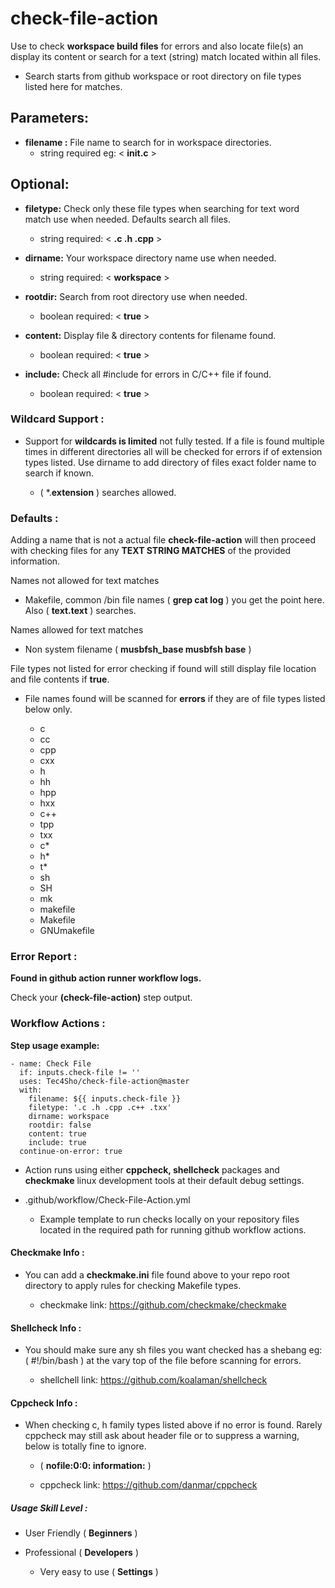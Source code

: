 # check-file-action

Use to check **workspace build files** for errors and also locate file(s) an display its content or search for a text (string) match located within all files.

- Search starts from github workspace or root directory on file types listed here for matches.

## Parameters:

- **filename :**  File name to search for in workspace directories.
  - string required eg: < **init.c** >

## Optional:

- **filetype:**  Check only these file types when searching for text word match use when needed. Defaults search all files.
  - string required: < **.c .h .cpp** >

- **dirname:**  Your workspace directory name use when needed.
  - string required: < **workspace** >

- **rootdir:**  Search from root directory use when needed.
  - boolean required: < **true** >

- **content:**  Display file & directory contents for filename found.
  - boolean required: < **true** >

- **include:**  Check all #include <name> for errors in C/C++ file if found.
  - boolean required: < **true** >

### Wildcard Support :

- Support for **wildcards is limited** not fully tested. If a file is found multiple times in different directories all will be checked for errors if of extension types listed. Use dirname to add directory of files exact folder name to search if known.
  
  - ( *.**extension** ) searches allowed.
 
### Defaults :

Adding a name that is not a actual file **check-file-action** will then proceed with checking files for any **TEXT STRING MATCHES** of the provided information.

Names not allowed for text matches

- Makefile, common /bin file names ( **grep cat log** ) you get the point here. Also ( **text.text** ) searches.

Names allowed for text matches 

- Non system filename ( **musbfsh_base musbfsh base** )

File types not listed for error checking if found will still display file location and file contents if **true**.

- File names found will be scanned for **errors** if they are of file types listed below only.
  
  - c
  - cc
  - cpp
  - cxx
  - h
  - hh
  - hpp
  - hxx
  - c++
  - tpp
  - txx
  - c*
  - h*
  - t*
  - sh
  - SH
  - mk
  - makefile
  - Makefile
  - GNUmakefile

### Error Report :

**Found in github action runner workflow logs.**

Check your **(check-file-action)** step output.

### Workflow Actions :

**Step usage example:**


    - name: Check File
      if: inputs.check-file != ''
      uses: Tec4Sho/check-file-action@master
      with:
        filename: ${{ inputs.check-file }}
        filetype: '.c .h .cpp .c++ .txx'
        dirname: workspace
        rootdir: false
        content: true
        include: true
      continue-on-error: true


- Action runs using either **cppcheck, shellcheck** packages and **checkmake** linux development tools at their default debug settings.

- .github/workflow/Check-File-Action.yml
  - Example template to run checks locally on your repository files located in the required path for running github workflow actions.

#### Checkmake Info :

- You can add a **checkmake.ini** file found above to your repo root directory to apply rules for checking Makefile types.

  * checkmake link: 
https://github.com/checkmake/checkmake

#### Shellcheck Info :

- You should make sure any sh files you want checked has a shebang eg: ( #!/bin/bash ) at the vary top of the file before scanning for errors.

  - shellchell link:
https://github.com/koalaman/shellcheck

#### Cppcheck Info :

- When checking c, h family types listed above if no error is found. Rarely cppcheck may still ask about header file or to suppress a warning, below is totally fine to ignore.
  - ( **nofile:0:0: information:** )

  - cppcheck link:
https://github.com/danmar/cppcheck


##### Usage Skill Level :

- User Friendly ( **Beginners** )

- Professional ( **Developers** )

  - Very easy to use ( **Settings** )
